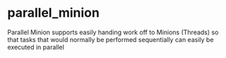 parallel_minion
===============

Parallel Minion supports easily handing work off to Minions (Threads) so that tasks that would normally be performed sequentially can easily be executed in parallel
